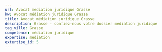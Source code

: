 ```yaml
---
url: Avocat mediation juridique Grasse
kw: Avocat médiation juridique Grasse
title: Avocat médiation juridique Grasse
description: Grasse - confiez-nous votre dossier médiation juridique
tag_ville: Grasse
competence: médiation juridique
expertise: mediation
extertise_id: 5
---
```

